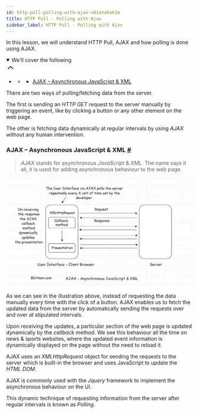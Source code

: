 ```yaml
---
id: http-pull-polling-with-ajax-n01xna6ak1m
title: HTTP Pull - Polling with Ajax
sidebar_label: HTTP Pull - Polling with Ajax
---
```


<div class="PageSummary__TopLeft-sc-19qsvz4-36 fwauBw"><p class="PageSummary__Description-sc-19qsvz4-13 cPWwbw">In this lesson, we will understand HTTP Pull, AJAX and how polling is done using AJAX.</p><div class="PageSummary__Toc-sc-19qsvz4-39 gUDsJM"><details open="" class="styles__PageTOCStyled-rf9d2l-0 jgnDfg"><summary role="button" tabindex="0" class="styles__HeadingWrap-rf9d2l-1 jpKLlP">We'll cover the following<div rotate="0" color="black" size="24" display="inline-flex" name="icon-button" class="styles__IconButton-sc-12pjl04-0 bLjBRS"><svg xmlns="http://www.w3.org/2000/svg" width="24" height="24" viewBox="0 0 24 24" fill="none" stroke="currentColor" stroke-width="2" stroke-linecap="round" stroke-linejoin="round"><polyline points="18 15 12 9 6 15"></polyline></svg></div></summary><div class="markdown-container-div"><div class="markdownViewer Markdown__Viewer-sc-7qtuee-1 dZltoR" role="none"><ul>
<li>
<ul>
<li>
<ul>
<li><a href="#ajax-asynchronous-javascript-xml">AJAX – Asynchronous JavaScript &amp; XML</a></li>
</ul>
</li>
</ul>
</li>
</ul>
</div></div></details></div></div><div class="styles__ViewerComponentViewStyled-sc-1xosrua-0 cvzEyH"><div><div><div><div><div class=""><div class=""><div class="markdown-container-div"><div class="markdownViewer Markdown__Viewer-sc-7qtuee-1 zJKNA" role="none"><p data-id="2bcd691856b67a335a36d66e0e16df47">There are two ways of pulling/fetching data from the server.</p>
<p data-id="a8fcc7f88f45e22c475009e8deddf2a3">The first is sending an <em>HTTP GET</em> request to the server manually by triggering an event, like by clicking a button or any other element on the web page.</p>
<p data-id="354b76c66e4cef9f7b66fac162803de9">The other is fetching data dynamically at regular intervals by using <em>AJAX</em> without any human intervention.</p>
</div></div></div></div></div></div></div></div></div><div class="styles__ViewerComponentViewStyled-sc-1xosrua-0 cvzEyH"><div><div><div><div><div class=""><div class=""><div class="markdown-container-div"><div class="markdownViewer Markdown__Viewer-sc-7qtuee-1 zJKNA" role="none"><h3 id="ajax-asynchronous-javascript-xml" data-id="6fc20b5c09e694863c1b6ce1eb059168">AJAX – Asynchronous JavaScript &amp; XML <a class="markdownIt-Anchor" href="#ajax-asynchronous-javascript-xml"><span class="anchor-link">#</span></a></h3>
<blockquote data-id="075ab36e810a5d6d8a92b19034b0c3e6">
<p><em>AJAX</em> stands for asynchronous <em>JavaScript</em> &amp; <em>XML</em>. The name says it all, it is used for adding asynchronous behaviour to the web page.</p>
</blockquote>
<p data-id="d41d8cd98f00b204e9800998ecf8427e"><img src="assets/api_collection_6064040858091520_6411938009448448_page_4541869587431424_image_5892486276841472.jpeg" alt=""></p>
<p data-id="b9c407e47d95e9b4783efd8fc014e738">As we can see in the illustration above, instead of requesting the data manually every time with the click of a button. AJAX enables us to fetch the updated data from the server by automatically sending the requests over and over at stipulated intervals.</p>
<p data-id="b8f82e61cf3aca16aa4485ee2437692f">Upon receiving the updates, a particular section of the web page is updated dynamically by the <em>callback</em> method. We see this behaviour all the time on news &amp; sports websites, where the updated event information is dynamically displayed on the page without the need to reload it.</p>
<p data-id="ba9a7ba7a2e8f978b14d37a2b3feba93">AJAX uses an <em>XMLHttpRequest</em> object for sending the requests to the server which is built-in the browser and uses JavaScript to update the <em>HTML DOM</em>.</p>
<p data-id="64d771ea896347dcf7902f1d0ec36ded">AJAX is commonly used with the <em>Jquery</em> framework to implement the asynchronous behaviour on the UI.</p>
<p data-id="0b2f7e8035f99c729b3e09109e01d72e">This dynamic technique of requesting information from the server after regular intervals is known as <em>Polling</em>.</p>
</div></div></div></div></div></div></div></div></div>